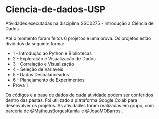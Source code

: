# Ciencia-de-dados-USP
Atividades executadas na disciplina SSC0275 - Introdução à Ciência de Dados

Até o momento foram feitos 6 projetos e uma prova. Os projetos estão divididos da seguinte forma:

- 1 - Introdução ao Python e Bibliotecas 
- 2 - Exploração e Visualização de Dados
- 3 - Correlação e Visualização
- 4 - Seleção de Variáveis
- 5 - Dados Desbalanceados
- 6 - Planejamento de Experimentos
- Prova 1

Os códigos e a base de dados de cada atividade podem ser conferidos dentro das pastas. Foi utilizado a plataforma Google Colab para desenvolver os projetos. As atividades foram realizadas em grupo, com parceria de @MatheusBorgesKamla e @JoaoMOBarros . 
